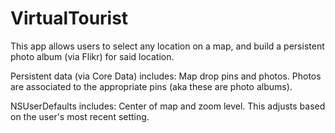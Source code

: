 # VirtualTourist

This app allows users to select any location on a map, and build a persistent photo album (via Flikr) for said location.

Persistent data (via Core Data) includes:  Map drop pins and photos.  Photos are associated to the appropriate pins (aka these are photo albums).


NSUserDefaults includes: Center of map and zoom level.  This adjusts based on the user's most recent setting.
